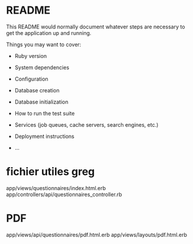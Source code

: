 # README

This README would normally document whatever steps are necessary to get the
application up and running.

Things you may want to cover:

* Ruby version

* System dependencies

* Configuration

* Database creation

* Database initialization

* How to run the test suite

* Services (job queues, cache servers, search engines, etc.)

* Deployment instructions

* ...

# fichier utiles greg
app/views/questionnaires/index.html.erb
app/controllers/api/questionnaires_controller.rb

# PDF
app/views/api/questionnaires/pdf.html.erb
app/views/layouts/pdf.html.erb
